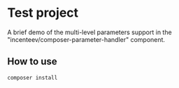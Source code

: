 # Test project

A brief demo of the multi-level parameters support in the "incenteev/composer-parameter-handler" component.

## How to use

`composer install`

